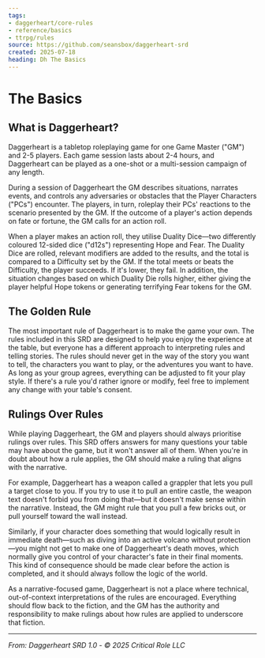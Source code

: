```yaml
---
tags:
- daggerheart/core-rules
- reference/basics
- ttrpg/rules
source: https://github.com/seansbox/daggerheart-srd
created: 2025-07-18
heading: Dh The Basics
---
```


# The Basics

## What is Daggerheart?

Daggerheart is a tabletop roleplaying game for one Game Master ("GM") and 2-5 players. Each game session lasts about 2-4 hours, and Daggerheart can be played as a one-shot or a multi-session campaign of any length.

During a session of Daggerheart the GM describes situations, narrates events, and controls any adversaries or obstacles that the Player Characters ("PCs") encounter. The players, in turn, roleplay their PCs' reactions to the scenario presented by the GM. If the outcome of a player's action depends on fate or fortune, the GM calls for an action roll.

When a player makes an action roll, they utilise Duality Dice—two differently coloured 12-sided dice ("d12s") representing Hope and Fear. The Duality Dice are rolled, relevant modifiers are added to the results, and the total is compared to a Difficulty set by the GM. If the total meets or beats the Difficulty, the player succeeds. If it's lower, they fail. In addition, the situation changes based on which Duality Die rolls higher, either giving the player helpful Hope tokens or generating terrifying Fear tokens for the GM.

## The Golden Rule

The most important rule of Daggerheart is to make the game your own. The rules included in this SRD are designed to help you enjoy the experience at the table, but everyone has a different approach to interpreting rules and telling stories. The rules should never get in the way of the story you want to tell, the characters you want to play, or the adventures you want to have. As long as your group agrees, everything can be adjusted to fit your play style. If there's a rule you'd rather ignore or modify, feel free to implement any change with your table's consent.

## Rulings Over Rules

While playing Daggerheart, the GM and players should always prioritise rulings over rules. This SRD offers answers for many questions your table may have about the game, but it won't answer all of them. When you're in doubt about how a rule applies, the GM should make a ruling that aligns with the narrative.

For example, Daggerheart has a weapon called a grappler that lets you pull a target close to you. If you try to use it to pull an entire castle, the weapon text doesn't forbid you from doing that—but it doesn't make sense within the narrative. Instead, the GM might rule that you pull a few bricks out, or pull yourself toward the wall instead.

Similarly, if your character does something that would logically result in immediate death—such as diving into an active volcano without protection—you might not get to make one of Daggerheart's death moves, which normally give you control of your character's fate in their final moments. This kind of consequence should be made clear before the action is completed, and it should always follow the logic of the world.

As a narrative-focused game, Daggerheart is not a place where technical, out-of-context interpretations of the rules are encouraged. Everything should flow back to the fiction, and the GM has the authority and responsibility to make rulings about how rules are applied to underscore that fiction.

---

*From: Daggerheart SRD 1.0 - © 2025 Critical Role LLC*
